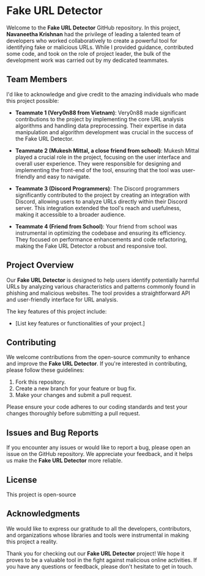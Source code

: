 # Fake URL Detector

Welcome to the **Fake URL Detector** GitHub repository. In this project, **Navaneetha Krishnan** had the privilege of leading a talented team of developers who worked collaboratively to create a powerful tool for identifying fake or malicious URLs. While I provided guidance, contributed some code, and took on the role of project leader, the bulk of the development work was carried out by my dedicated teammates.

## Team Members

I'd like to acknowledge and give credit to the amazing individuals who made this project possible:

- **Teammate 1 (Very0n88 from Vietnam)**: Very0n88 made significant contributions to the project by implementing the core URL analysis algorithms and handling data preprocessing. Their expertise in data manipulation and algorithm development was crucial in the success of the Fake URL Detector.

- **Teammate 2 (Mukesh Mittal, a close friend from school)**: Mukesh Mittal played a crucial role in the project, focusing on the user interface and overall user experience. They were responsible for designing and implementing the front-end of the tool, ensuring that the tool was user-friendly and easy to navigate.

- **Teammate 3 (Discord Programmers)**: The Discord programmers significantly contributed to the project by creating an integration with Discord, allowing users to analyze URLs directly within their Discord server. This integration extended the tool's reach and usefulness, making it accessible to a broader audience.

- **Teammate 4 (Friend from School)**: Your friend from school was instrumental in optimizing the codebase and ensuring its efficiency. They focused on performance enhancements and code refactoring, making the Fake URL Detector a robust and responsive tool.

## Project Overview

Our **Fake URL Detector** is designed to help users identify potentially harmful URLs by analyzing various characteristics and patterns commonly found in phishing and malicious websites. The tool provides a straightforward API and user-friendly interface for URL analysis.

The key features of this project include:
- [List key features or functionalities of your project.]

## Contributing

We welcome contributions from the open-source community to enhance and improve the **Fake URL Detector**. If you're interested in contributing, please follow these guidelines:

1. Fork this repository.
2. Create a new branch for your feature or bug fix.
3. Make your changes and submit a pull request.

Please ensure your code adheres to our coding standards and test your changes thoroughly before submitting a pull request.

## Issues and Bug Reports

If you encounter any issues or would like to report a bug, please open an issue on the GitHub repository. We appreciate your feedback, and it helps us make the **Fake URL Detector** more reliable.

## License

This project is open-source

## Acknowledgments

We would like to express our gratitude to all the developers, contributors, and organizations whose libraries and tools were instrumental in making this project a reality.

Thank you for checking out our **Fake URL Detector** project! We hope it proves to be a valuable tool in the fight against malicious online activities. If you have any questions or feedback, please don't hesitate to get in touch.
